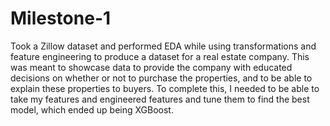 # Milestone-1
Took a Zillow dataset and performed EDA while using transformations and feature engineering to produce a dataset for a real estate company.
This was meant to showcase data to provide the company with educated decisions on whether or not to purchase the properties, and to be able to explain these properties to buyers.
To complete this, I needed to be able to take my features and engineered features and tune them to find the best model, which ended up being XGBoost.

